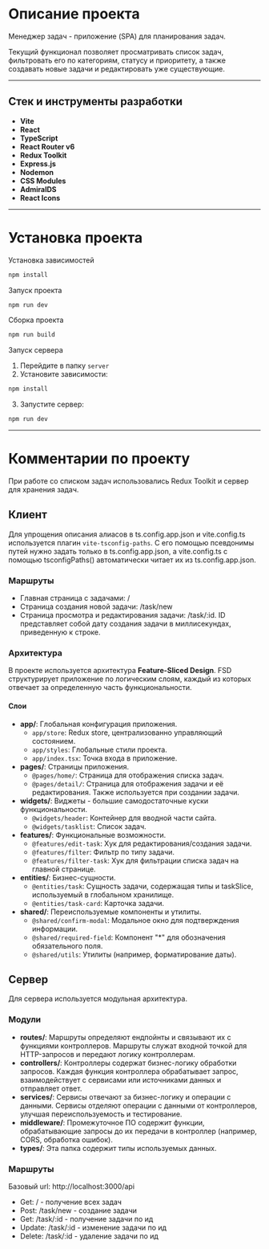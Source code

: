 # Описание проекта

Менеджер задач - приложение (SPA) для планирования задач. 

Текущий функционал позволяет просматривать список задач, фильтровать его по категориям, статусу и приоритету, а также создавать новые задачи и редактировать уже существующие. 

---

## Стек и инструменты разработки

- **Vite**
- **React** 
- **TypeScript**
- **React Router v6**
- **Redux Toolkit**
- **Express.js**
- **Nodemon**
- **CSS Modules**
- **AdmiralDS**
- **React Icons**

---

# Установка проекта

Установка зависимостей

```bash
npm install
```

Запуск проекта

```bash
npm run dev
```

Сборка проекта

```bash
npm run build
```

Запуск сервера
1. Перейдите в папку `server`
2. Установите зависимости: 
```bash
npm install
```
3. Запустите сервер:
```bash 
npm run dev
```
---

# Комментарии по проекту

При работе со списком задач использовались Redux Toolkit и сервер для хранения задач.

## Клиент

Для упрощения описания алиасов в ts.config.app.json и vite.config.ts используется плагин `vite-tsconfig-paths`. С его помощью псевдонимы путей нужно задать только в ts.config.app.json, а vite.config.ts с помощью tsconfigPaths() автоматически читает их из ts.config.app.json.


### Маршруты

- Главная страница с задачами: /
- Страница создания новой задачи: /task/new
- Страница просмотра и редактирования задачи: /task/:id.
  ID представляет собой дату создания задачи в миллисекундах, приведенную к строке.


### Архитектура

В проекте используется архитектура **Feature-Sliced Design**. FSD структурирует приложение по логическим слоям, каждый из которых отвечает за определенную часть функциональности.

#### Слои

- **app/**: Глобальная конфигурация приложения.
  - `app/store`: Redux store, централизованно управляющий состоянием.
  - `app/styles`: Глобальные стили проекта.
  - `app/index.tsx`: Точка входа в приложение.
- **pages/**: Страницы приложения.
  - `@pages/home/`: Страница для отображения списка задач.
  - `@pages/detail/`: Страница для отображения задачи и её редактирования. Также используется при создании задачи.
- **widgets/**: Виджеты - большие самодостаточные куски функциональности.
  - `@widgets/header`: Контейнер для вводной части сайта.
  - `@widgets/tasklist`: Список задач.
- **features/**: Функциональные возможности.
  - `@features/edit-task`: Хук для редактирования/создания задачи.
  - `@features/filter`: Фильтр по типу задачи.
  - `@features/filter-task`: Хук для фильтрации списка задач на главной странице.
- **entities/**: Бизнес-сущности.
  - `@entities/task`: Сущность задачи, содержащая типы и taskSlice, используемый в глобальном хранилище.
  - `@entities/task-card`: Карточка задачи.
- **shared/**: Переиспользуемые компоненты и утилиты.
  - `@shared/confirm-modal`: Модальное окно для подтверждения информации.
  - `@shared/required-field`: Компонент "*" для обозначения обязательного поля.
  - `@shared/utils`: Утилиты (например, форматирование даты).


## Сервер

Для сервера используется модульная архитектура.

### Модули
- **routes/**: Маршруты определяют ендпойнты и связывают их с функциями контроллеров. Маршруты служат входной точкой для HTTP-запросов и передают логику контроллерам.
- **controllers/**: Контроллеры содержат бизнес-логику обработки запросов. Каждая функция контроллера обрабатывает запрос, взаимодействует с сервисами или источниками данных и отправляет ответ.
- **services/**: Сервисы отвечают за бизнес-логику и операции с данными. Сервисы отделяют операции с данными от контроллеров, улучшая  переиспользуемость и тестирование.
- **middleware/**: Промежуточное ПО содержит функции, обрабатывающие запросы до их передачи в контроллер (например, CORS, обработка ошибок).
- **types/**: Эта папка содержит типы используемых данных.

### Маршруты

Базовый url: http://localhost:3000/api

- Get: / - получение всех задач
- Post: /task/new - создание задачи
- Get: /task/:id - получение задачи по ид
- Update: /task/:id - изменение задачи по ид
- Delete: /task/:id - удаление задачи по ид
